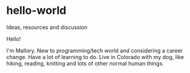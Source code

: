 # hello-world
Ideas, resources and discussion

Hello!

I'm Mallory. New to programming/tech world and considering a career change. Have a lot of learning to do. Live in Colorado with my dog, like hiking, reading, knitting and lots of other normal human things. 
